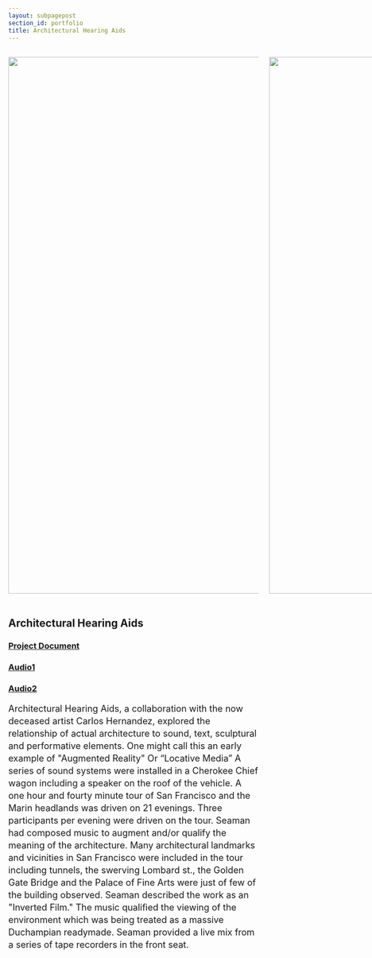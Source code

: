 ```yaml
---
layout: subpagepost
section_id: portfolio
title: Architectural Hearing Aids
---
```

<br>
<div class="full">
    <div class="row">
         <div class="large-12 large-centered columns">
            <img src="../images/portfolio/aha_tunnel2.jpg" width="1080px">
            <img src="../images/portfolio/AHA-tunnel.jpg" width="1080px">
            <img src="../images/portfolio/AHA_From Twin Peaks.jpg" width="1080px">
            <img src="../images/portfolio/AHA_Golden Gate Bridge.jpg" width="1080px">
            <img src="../images/portfolio/AHA_Lombard St..jpg" width="1080px">
            <img src="../images/portfolio/AHA.jpg" width="1080px">
        </div>
    </div>
<br>
<div class="Text_works">
<div class="Text_title_works">
<h2>Architectural Hearing Aids</h2>
<a href="../images/portfolio/AHA document.doc"><h3>Project Document</h3></a>
<a href="https://drive.google.com/file/d/1Tenop1p_E846NnomCjudocC9-5VDXM5x/view?usp=sharing"><h3>Audio1</h3></a>
<a href="https://drive.google.com/file/d/1YknTHObHEBK2pjWSLhKrT55VYZW4VqkU/view?usp=sharing"><h3>Audio2</h3></a>
</div>
<p style="line-height:25px; font-size: 18px">
Architectural Hearing Aids, a collaboration with the now deceased artist Carlos Hernandez, explored the relationship of actual architecture to sound, text, sculptural and performative elements. One might call this an early example of "Augmented Reality" Or “Locative Media” A series of sound systems were installed in a Cherokee Chief wagon including a speaker on the roof of the vehicle. A one hour and fourty minute tour of San Francisco and the Marin headlands was driven on 21 evenings. Three participants per evening were driven on the tour. Seaman had composed music to augment and/or qualify the meaning of the architecture. Many architectural landmarks and vicinities in San Francisco were included in the tour including tunnels, the swerving Lombard st., the Golden Gate Bridge and the Palace of Fine Arts were just of few of the building observed. Seaman described the work as an "Inverted Film." The music qualified the viewing of the environment which was being treated as a massive Duchampian readymade. Seaman provided a live mix from a series of tape recorders in the front seat.
</p>
</div>
</div>
<br>